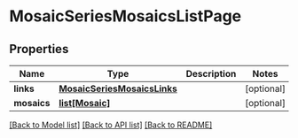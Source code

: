# MosaicSeriesMosaicsListPage

## Properties
Name | Type | Description | Notes
------------ | ------------- | ------------- | -------------
**links** | [**MosaicSeriesMosaicsLinks**](MosaicSeriesMosaicsLinks.md) |  | [optional] 
**mosaics** | [**list[Mosaic]**](Mosaic.md) |  | [optional] 

[[Back to Model list]](../README.md#documentation-for-models) [[Back to API list]](../README.md#documentation-for-api-endpoints) [[Back to README]](../README.md)


